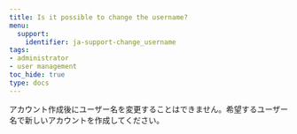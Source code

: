 ```yaml
---
title: Is it possible to change the username?
menu:
  support:
    identifier: ja-support-change_username
tags:
- administrator
- user management
toc_hide: true
type: docs
---
```


アカウント作成後にユーザー名を変更することはできません。希望するユーザー名で新しいアカウントを作成してください。